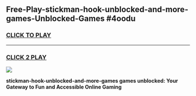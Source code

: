 
## Free-Play-stickman-hook-unblocked-and-more-games-Unblocked-Games #4oodu
<h3>
<a href="https://news.freeplayer.one?title=stickman-hook-unblocked-and-more-games&ref=8M">CLICK TO PLAY</a></h3>
<hr>

<h3>
<a href="https://news.freeplayer.one?title=stickman-hook-unblocked-and-more-games&ref=8M">CLICK 2 PLAY</a>
  
</h3>

<a href="https://news.freeplayer.one?title=stickman-hook-unblocked-and-more-games&ref=8M"><img src="https://clearcache.store/games.png"></a>


**stickman-hook-unblocked-and-more-games games unblocked: Your Gateway to Fun and Accessible Online Gaming**
